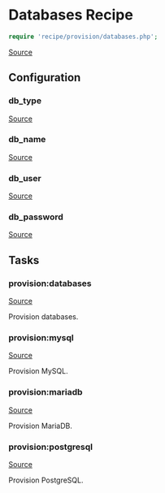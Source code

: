 <!-- DO NOT EDIT THIS FILE! -->
<!-- Instead edit recipe/provision/databases.php -->
<!-- Then run bin/docgen -->

# Databases Recipe

```php
require 'recipe/provision/databases.php';
```

[Source](/recipe/provision/databases.php)


## Configuration
### db_type
[Source](https://github.com/deployphp/deployer/blob/master/recipe/provision/databases.php#L4)





### db_name
[Source](https://github.com/deployphp/deployer/blob/master/recipe/provision/databases.php#L14)





### db_user
[Source](https://github.com/deployphp/deployer/blob/master/recipe/provision/databases.php#L18)





### db_password
[Source](https://github.com/deployphp/deployer/blob/master/recipe/provision/databases.php#L22)






## Tasks

### provision:databases
[Source](https://github.com/deployphp/deployer/blob/master/recipe/provision/databases.php#L27)

Provision databases.




### provision:mysql
[Source](https://github.com/deployphp/deployer/blob/master/recipe/provision/databases.php#L37)

Provision MySQL.




### provision:mariadb
[Source](https://github.com/deployphp/deployer/blob/master/recipe/provision/databases.php#L48)

Provision MariaDB.




### provision:postgresql
[Source](https://github.com/deployphp/deployer/blob/master/recipe/provision/databases.php#L59)

Provision PostgreSQL.




